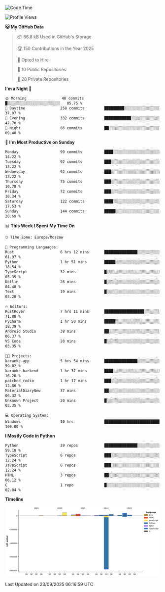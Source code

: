<!--START_SECTION:waka-->
![Code Time](http://img.shields.io/badge/Code%20Time-821%20hrs%2032%20mins-blue)

![Profile Views](http://img.shields.io/badge/Profile%20Views-0-blue)

**🐱 My GitHub Data** 

> 📦 66.8 kB Used in GitHub's Storage 
 > 
> 🏆 150 Contributions in the Year 2025
 > 
> 💼 Opted to Hire
 > 
> 📜 10 Public Repositories 
 > 
> 🔑 28 Private Repositories 
 > 
**I'm a Night 🦉** 

```text
🌞 Morning                40 commits          █░░░░░░░░░░░░░░░░░░░░░░░░   05.75 % 
🌆 Daytime                258 commits         █████████░░░░░░░░░░░░░░░░   37.07 % 
🌃 Evening                332 commits         ████████████░░░░░░░░░░░░░   47.70 % 
🌙 Night                  66 commits          ██░░░░░░░░░░░░░░░░░░░░░░░   09.48 % 
```
📅 **I'm Most Productive on Sunday** 

```text
Monday                   99 commits          ████░░░░░░░░░░░░░░░░░░░░░   14.22 % 
Tuesday                  92 commits          ███░░░░░░░░░░░░░░░░░░░░░░   13.22 % 
Wednesday                92 commits          ███░░░░░░░░░░░░░░░░░░░░░░   13.22 % 
Thursday                 75 commits          ███░░░░░░░░░░░░░░░░░░░░░░   10.78 % 
Friday                   72 commits          ███░░░░░░░░░░░░░░░░░░░░░░   10.34 % 
Saturday                 122 commits         ████░░░░░░░░░░░░░░░░░░░░░   17.53 % 
Sunday                   144 commits         █████░░░░░░░░░░░░░░░░░░░░   20.69 % 
```


📊 **This Week I Spent My Time On** 

```text
🕑︎ Time Zone: Europe/Moscow

💬 Programming Languages: 
Rust                     6 hrs 12 mins       ███████████████░░░░░░░░░░   61.97 % 
Python                   1 hr 51 mins        █████░░░░░░░░░░░░░░░░░░░░   18.54 % 
TypeScript               32 mins             █░░░░░░░░░░░░░░░░░░░░░░░░   05.39 % 
Kotlin                   26 mins             █░░░░░░░░░░░░░░░░░░░░░░░░   04.48 % 
Text                     19 mins             █░░░░░░░░░░░░░░░░░░░░░░░░   03.28 % 

🔥 Editors: 
RustRover                7 hrs 11 mins       ██████████████████░░░░░░░   71.88 % 
PyCharm                  1 hr 50 mins        █████░░░░░░░░░░░░░░░░░░░░   18.39 % 
Android Studio           38 mins             ██░░░░░░░░░░░░░░░░░░░░░░░   06.37 % 
VS Code                  20 mins             █░░░░░░░░░░░░░░░░░░░░░░░░   03.35 % 

🐱‍💻 Projects: 
karaoke-app              5 hrs 54 mins       ███████████████░░░░░░░░░░   59.02 % 
karaoke-backend          1 hr 37 mins        ████░░░░░░░░░░░░░░░░░░░░░   16.20 % 
patched_rodio            1 hr 17 mins        ███░░░░░░░░░░░░░░░░░░░░░░   12.86 % 
MaterialDiaryNew         37 mins             ██░░░░░░░░░░░░░░░░░░░░░░░   06.32 % 
Unknown Project          20 mins             █░░░░░░░░░░░░░░░░░░░░░░░░   03.35 % 

💻 Operating System: 
Windows                  10 hrs              █████████████████████████   100.00 % 
```

**I Mostly Code in Python** 

```text
Python                   29 repos            ███████████████░░░░░░░░░░   59.18 % 
TypeScript               6 repos             ███░░░░░░░░░░░░░░░░░░░░░░   12.24 % 
JavaScript               6 repos             ███░░░░░░░░░░░░░░░░░░░░░░   12.24 % 
HTML                     3 repos             ██░░░░░░░░░░░░░░░░░░░░░░░   06.12 % 
C                        1 repo              █░░░░░░░░░░░░░░░░░░░░░░░░   02.04 % 
```



**Timeline**

![Lines of Code chart](https://raw.githubusercontent.com/adlemx/adlemx/main/assets/bar_graph.png)


 Last Updated on 23/09/2025 06:16:59 UTC
<!--END_SECTION:waka-->
